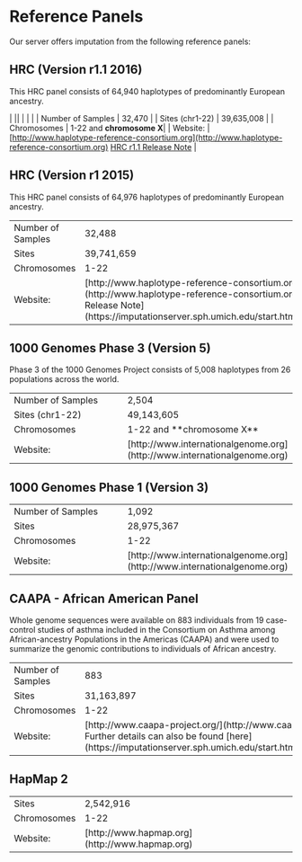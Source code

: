 # Reference Panels

Our server offers imputation from the following reference panels:


## HRC (Version r1.1 2016)

This HRC panel consists of 64,940 haplotypes of predominantly European ancestry.

| ||
| | |
| Number of Samples | 32,470 |
| Sites (chr1-22) | 39,635,008 |
| Chromosomes | 1-22 and **chromosome X**|
| Website: | [http://www.haplotype-reference-consortium.org](http://www.haplotype-reference-consortium.org)  [HRC r1.1 Release Note](https://imputationserver.sph.umich.edu/start.html#!pages/hrc-r1.1) |


## HRC (Version r1 2015)

This HRC panel consists of 64,976 haplotypes of predominantly European ancestry.

<table class="table table-bordered">

<tbody>

<tr>

<td width="200px">Number of Samples</td>

<td>32,488</td>

</tr>

<tr>

<td>Sites</td>

<td>39,741,659</td>

</tr>

<tr>

<td>Chromosomes</td>

<td>1-22</td>

</tr>

<tr>

<td>Website:</td>

<td>[http://www.haplotype-reference-consortium.org](http://www.haplotype-reference-consortium.org)  
[HRC r1 Release Note](https://imputationserver.sph.umich.edu/start.html#!pages/hrc)</td>

</tr>

</tbody>

</table>

## 1000 Genomes Phase 3 (Version 5)

Phase 3 of the 1000 Genomes Project consists of 5,008 haplotypes from 26 populations across the world.

<table class="table table-bordered">

<tbody>

<tr>

<td width="200px">Number of Samples</td>

<td>2,504</td>

</tr>

<tr>

<td>Sites (chr1-22)</td>

<td>49,143,605</td>

</tr>

<tr>

<td>Chromosomes</td>

<td>1-22 and **chromosome X**</td>

</tr>

<tr>

<td>Website:</td>

<td>[http://www.internationalgenome.org](http://www.internationalgenome.org)</td>

</tr>

</tbody>

</table>

## 1000 Genomes Phase 1 (Version 3)

<table class="table table-bordered">

<tbody>

<tr>

<td width="200px">Number of Samples</td>

<td>1,092</td>

</tr>

<tr>

<td>Sites</td>

<td>28,975,367</td>

</tr>

<tr>

<td>Chromosomes</td>

<td>1-22</td>

</tr>

<tr>

<td>Website:</td>

<td>[http://www.internationalgenome.org](http://www.internationalgenome.org)</td>

</tr>

</tbody>

</table>

## CAAPA - African American Panel

Whole genome sequences were available on 883 individuals from 19 case-control studies of asthma included in the Consortium on Asthma among African-ancestry Populations in the Americas (CAAPA) and were used to summarize the genomic contributions to individuals of African ancestry.

<table class="table table-bordered">

<tbody>

<tr>

<td width="200px">Number of Samples</td>

<td>883</td>

</tr>

<tr>

<td>Sites</td>

<td>31,163,897</td>

</tr>

<tr>

<td>Chromosomes</td>

<td>1-22</td>

</tr>

<tr>

<td>Website:</td>

<td>[http://www.caapa-project.org/](http://www.caapa-project.org/). Further details can also be found [here](https://imputationserver.sph.umich.edu/start.html#!pages/caapa).</td>

</tr>

</tbody>

</table>

## HapMap 2


<table class="table table-bordered">

<tbody>

<tr>

<td>Sites</td>

<td>2,542,916</td>

</tr>

<tr>

<td>Chromosomes</td>

<td>1-22</td>

</tr>

<tr>

<td>Website:</td>

<td>[http://www.hapmap.org](http://www.hapmap.org)</td>

</tr>

</tbody>

</table>
